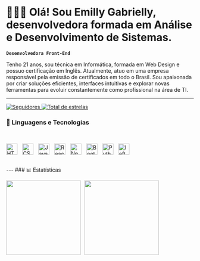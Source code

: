 # 👩🏻‍💻 Olá! Sou Emilly Gabrielly, desenvolvedora formada em Análise e Desenvolvimento de Sistemas.

**`Desenvolvedora Front-End`**

Tenho 21 anos, sou técnica em Informática, formada em Web Design e possuo certificação em Inglês.  Atualmente, atuo em uma empresa responsável pela emissão de certificados em todo o Brasil. Sou apaixonada por criar soluções eficientes, interfaces intuitivas e explorar novas ferramentas para evoluir constantemente como profissional na área de TI.

---

  <a href="https://github.com/Emilly0liveira?tab=followers">
        <img 
            alt="Seguidores" 
            title="Me siga no GitHub" 
            src="https://custom-icon-badges.demolab.com/github/followers/Emilly0liveira?color=236ad3&labelColor=1155ba&style=for-the-badge&logo=github&label=Seguidores&logoColor=white"
        />
    </a>
<a href="https://github.com/Emilly0liveira?tab=repositories&sort=stargazers">
        <img 
            alt="Total de estrelas" 
            title="Total de estrelas GitHub" 
            src="https://custom-icon-badges.demolab.com/github/stars/Emilly0liveira?color=55960c&style=for-the-badge&labelColor=488207&logo=star&label=estrelas"
        />
    </a>

</p>

### 🤖 Linguagens e Tecnologias
<br>

<img 
    align="left" 
    align="HTML"
    title="HTML" 
    width="30px" 
    style="padding-right: 10px;" 
    src="https://cdn.jsdelivr.net/gh/devicons/devicon@latest/icons/html5/html5-original.svg" 
/>
<img 
    align="left" 
    align="CSS" 
    title="CSS"
    width="30px" 
    style="padding-right: 10px;" 
    src="https://cdn.jsdelivr.net/gh/devicons/devicon@latest/icons/css3/css3-original.svg" 
/>
<img 
    align="left" 
    align="JavaScript" 
    title="JavaScript"
    width="30px" 
    style="padding-right: 10px;" 
    src="https://cdn.jsdelivr.net/gh/devicons/devicon@latest/icons/javascript/javascript-original.svg" 
/>
<img 
    align="left" 
    align="React"
    title="React" 
    width="30px" 
    style="padding-right: 10px;" 
    src="https://cdn.jsdelivr.net/gh/devicons/devicon@latest/icons/react/react-original.svg" 
/>
<img 
    align="left" 
    align="Next.js" 
    title="Next.js"
    width="30px" 
    style="padding-right: 10px;" 
    src="https://cdn.jsdelivr.net/gh/devicons/devicon@latest/icons/nextjs/nextjs-original.svg" 
/>
<img 
    align="left" 
    align="Bootstrap"
    title="Bootstrap" 
    width="30px" 
    style="padding-right: 10px;" 
    src="https://cdn.jsdelivr.net/gh/devicons/devicon@latest/icons/bootstrap/bootstrap-original.svg" 
/>
<img 
    alt="left" 
    alt="Git" 
    title="Git"
    width="30px" 
    style="padding-right: 10px;" 
    src="https://cdn.jsdelivr.net/gh/devicons/devicon@latest/icons/git/git-original.svg" 
/>
<img 
    align="left" 
    align="Python" 
    title="Python"
    width="30px" 
    style="padding-right: 10px;" 
    src="https://cdn.jsdelivr.net/gh/devicons/devicon@latest/icons/python/python-original.svg" 
/>

<br/>
---
### 📊 Estatísticas

<p style="display: flex; gap: 10px; justify-content: start;">
  <img 
    height="200" 
    src="https://github-readme-stats.vercel.app/api?username=Emilly0liveira&show_icons=true&theme=tokyonight&include_all_commits=true&locale=pt-br" 
  />
  <img 
    height="200" 
    src="https://github-readme-stats.vercel.app/api/top-langs/?username=Emilly0liveira&theme=tokyonight&layout=compact&custom_title=Tecnologias&langs_count=9" 
  />
</p>
